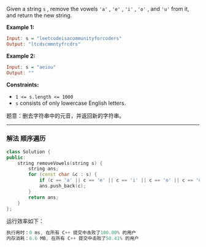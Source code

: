 
Given a string `s` , remove the vowels `'a'` , `'e'` , `'i'` , `'o'` , and `'u'` from it, and return the new string.
 
**Example 1:**

```haskell
Input: s = "leetcodeisacommunityforcoders"
Output: "ltcdscmmntyfrcdrs"
```

**Example 2:**

```haskell
Input: s = "aeiou"
Output: ""
```
 
**Constraints:**
- `1 <= s.length <= 1000`
-  `s` consists of only lowercase English letters.

题意：删去字符串中的元音，并返回新的字符串。


---
### 解法 顺序遍历
```cpp
class Solution {
public:
    string removeVowels(string s) {
        string ans;
        for (const char &c : s) {
            if (c == 'a' || c == 'e' || c == 'i' || c == 'o' || c == 'u') continue;
            ans.push_back(c);
        }
        return ans;
    }
};
```
运行效率如下：
```cpp
执行用时：0 ms, 在所有 C++ 提交中击败了100.00% 的用户
内存消耗：6.6 MB, 在所有 C++ 提交中击败了50.41% 的用户
```
